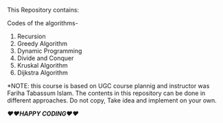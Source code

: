 This Repository contains:

Codes of the algorithms-
1) Recursion
2) Greedy Algorithm
3) Dynamic Programming
4) Divide and Conquer
5) Kruskal Algorithm
6) Dijkstra Algorithm

*NOTE: this course is based on UGC course plannig and instructor was Fariha Tabassum Islam. The contents in this repository can be done in different approaches. Do not copy, Take idea and implement on your own.

*******************************❤️❤️HAPPY CODING❤️❤️*******************************
